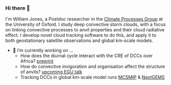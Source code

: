 ### Hi there 👋

I'm William Jones, a Postdoc researcher in the [Climate Processes Group](https://www.physics.ox.ac.uk/research/group/climate-processes) at the University of Oxford. I study deep convective storm clouds, with a focus on linking convective processes to anvil properties and their cloud radiative effect. I develop novel cloud tracking software to do this, and apply it to both geostationary satellite observations and global km-scale models.

- 🔭 I’m currently working on ...
  - How does the diurnal cycle interact with the CRE of DCCs over Africa? [preprint](https://egusphere.copernicus.org/preprints/2023/egusphere-2023-2059/)
  - How do convective invigoration and organisation affect the structure of anvils? [upcoming EGU talk](https://meetingorganizer.copernicus.org/EGU24/EGU24-13548.html)
  - Tracking DCCs in global km-scale model runs [MCSMIP](https://github.com/w-k-jones/tobac-mcsmip) & [NextGEMS](https://github.com/w-k-jones/tobac_icon_hackathon)
<!--
**w-k-jones/w-k-jones** is a ✨ _special_ ✨ repository because its `README.md` (this file) appears on your GitHub profile.

Here are some ideas to get you started:

- 🔭 I’m currently working on ...
- 🌱 I’m currently learning ...
- 👯 I’m looking to collaborate on ...
- 🤔 I’m looking for help with ...
- 💬 Ask me about ...
- 📫 How to reach me: ...
- 😄 Pronouns: ...
- ⚡ Fun fact: ...
-->

